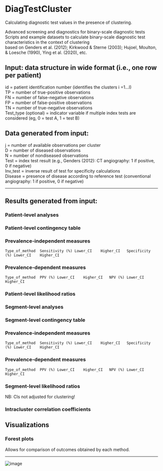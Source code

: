 # DiagTestCluster
Calculating diagnostic test values in the presence of clustering.  

Advanced screening and diagnostics for binary-scale diagnostic tests  
Scripts and example datasets to calculate binary-scale diagnostic test characteristics in the context of clustering  
based on Genders et al. (2012); Kirkwood & Sterne (2003); Hujoel, Moulton, & Loesche (1990), Ying et al. (2020), etc.  

## Input: data structure in wide format (i.e., one row per patient)  
id = patient identification number (identifies the clusters i =1…I)  
TP = number of true-positive observations  
FN = number of false-negative observations  
FP = number of false-positive observations  
TN = number of true-negative observations  
Test_type (optional) = indicator variable if multiple index tests are considered (eg, 0 = test A, 1 = test B)  

## Data generated from input:  
j = number of available observations per cluster  
D = number of diseased observations  
N = number of nondiseased observations  
Test = index test result (e.g., Genders (2012): CT angiography: 1 if positive, 0 if negative)  
Inv_test = inverse result of test for specificity calculations  
Disease = presence of disease according to reference test (conventional angiography: 1 if positive, 0 if negative)  
____________________________							

## Results generated from input:
### Patient-level analyses							
							
### Patient-level contingency table							

###	Prevalence-independent measures							
	Type_of_method	Sensitivity (%)	Lower_CI	Higher_CI	Specificity (%)	Lower_CI	Higher_CI
												
### Prevalence-dependent measures							
	Type_of_method	PPV (%)	Lower_CI	Higher_CI	NPV (%)	Lower_CI	Higher_CI
							
### Patient-level likelihood ratios							
							
### Segment-level analyses							
							
### Segment-level contingency table							
							
### Prevalence-independent measures							
	Type_of_method	Sensitivity (%)	Lower_CI	Higher_CI	Specificity (%)	Lower_CI	Higher_CI

### Prevalence-dependent measures							
	Type_of_method	PPV (%)	Lower_CI	Higher_CI	NPV (%)	Lower_CI	Higher_CI
							
### Segment-level likelihood ratios						
NB: CIs not adjusted for clustering!							

### Intracluster correlation coefficients	

## Visualizations
### Forest plots 
Allows for comparison of outcomes obtained by each method. 
____________________________						
![image](https://user-images.githubusercontent.com/38690789/170232920-8886757b-d830-48b8-bc18-9524c5a12c7b.png)
